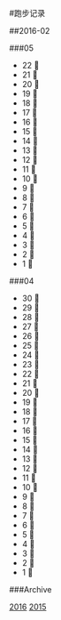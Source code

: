 #跑步记录

##2016-02

###05

* 22 💪
* 21 💪
* 20 💪
* 19 💪
* 18 💪
* 17 💪
* 16 💪
* 15 💪
* 14 💪
* 13 💪
* 12 💪
* 11 💪
* 10 🙇
* 9 💪
* 8 🙇
* 7 🙇
* 6 🙇
* 5 🙇
* 4 🙇
* 3 🙇
* 2 🙇
* 1 🙇

###04

* 30 🙇
* 29 🙇
* 28 🙇
* 27 🙇
* 26 🙇
* 25 💪
* 24 🙇
* 23 🙇
* 22 💪
* 21 🙇
* 20 💪
* 19 💪
* 18 🙇
* 17 🙇
* 16 🙇
* 15 💪
* 14 🏃
* 13 💪
* 12 💪
* 11 💪
* 10 🏃
* 9 💪
* 8 💪
* 7 💪
* 6 💪
* 5 💪
* 4 🏃
* 3 🙇
* 2 🙇
* 1 💪






###Archive

[2016](/archive/2016.md)
[2015](/archive/2015.md)
